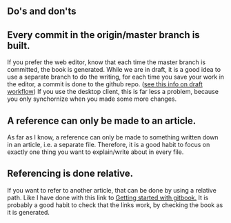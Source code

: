 ## Do's and don'ts


## Every commit in the origin/master branch is built.
If you prefer the web editor, know that each time the master branch is committed, the book is generated. While we are in draft, it is a good idea to use a separate branch to do the writing, for each time you save your work in the editor, a commit is done to the github repo. ([see this info on draft workflow](http://help.gitbook.com/editor/draft.html)) If you use the desktop client, this is far less a problem, because you only synchornize when you made some more changes.


## A reference can only be made to an article.
As far as I know, a reference can only be made to something written down in an article, i.e. a separate file. Therefore, it is a good habit to focus on exactly one thing you want to explain/write about in every file. 

## Referencing is done relative.
If you want to refer to another article, that can be done by using a relative path. Like I have done with this link to [Getting started with gitbook.](getting_started_with_gitbook.md) It is probably a good habit to check that the links work, by checking the book as it is generated.



